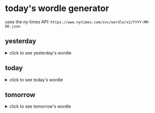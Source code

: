 # today's wordle generator

uses the ny times API: `https://www.nytimes.com/svc/wordle/v2/YYYY-MM-DD.json`

## yesterday

<details>
    <summary>click to see yesterday's wordle</summary>

    wheat

</details>

## today

<details>
    <summary>click to see today's wordle</summary>

    turbo

</details>

## tomorrow

<details>
    <summary>click to see tomorrow's wordle</summary>

    arrow

</details>
